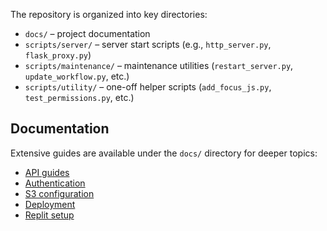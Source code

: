 The repository is organized into key directories:

- `docs/` – project documentation
- `scripts/server/` – server start scripts (e.g., `http_server.py`, `flask_proxy.py`)
- `scripts/maintenance/` – maintenance utilities (`restart_server.py`, `update_workflow.py`, etc.)
- `scripts/utility/` – one-off helper scripts (`add_focus_js.py`, `test_permissions.py`, etc.)

## Documentation

Extensive guides are available under the `docs/` directory for deeper topics:

- [API guides](docs/api/)
- [Authentication](docs/auth/)
- [S3 configuration](docs/s3/)
- [Deployment](docs/deployment/)
- [Replit setup](docs/replit/)
